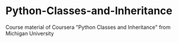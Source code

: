 # Python-Classes-and-Inheritance
Course material of Coursera "Python Classes and Inheritance" from Michigan University
